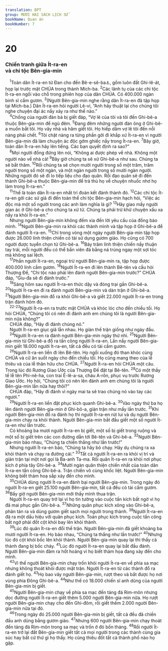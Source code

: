 ```yaml
---
translation: BPT
group: MƯƠI HAI SÁCH LỊCH SỬ
bookName: Quan án 
bookNumber: 7
---
```


<div class="title"><h1>20</h1><h3>Chiến tranh giữa Ít-ra-en<br/>và chi tộc Bên-gia-min</h3></div>
<span class="verse cac_20_1"> <sup>1</sup>Toàn dân Ít-ra-en từ Đan cho đến Bê-e-sê-ba<a data-toggle="tooltip" data-placement="bottom" title="Nghĩa là toàn quốc hay khắp cả xứ.">⚓</a>, gồm luôn đất Ghi-lê-át, họp lại trước mặt CHÚA trong thành Mích-ba.</span>
<span class="verse cac_20_2"><sup>2</sup>Các lãnh tụ của các chi tộc Ít-ra-en ngồi vào chỗ trong phiên họp của dân CHÚA. Có 400.000 ngàn binh sĩ cầm gươm.</span>
<span class="verse cac_20_3"><sup>3</sup>(Người Bên-gia-min nghe rằng dân Ít-ra-en đã tập họp tại Mích-ba.) Dân Ít-ra-en hỏi người Lê-vi, “Anh hãy thuật lại cho chúng tôi nghe chuyện đại ác nầy xảy ra như thế nào.”<br/></span>
<span class="verse cac_20_4"> <sup>4</sup>Chồng của người đàn bà bị giết đáp, “Vợ lẽ của tôi và tôi đến Ghi-bê-a thuộc Bên-gia-min để ngủ đêm.</span>
<span class="verse cac_20_5"><sup>5</sup>Đang đêm những người đàn ông ở Ghi-bê-a muốn bắt tôi. Họ vây nhà và hăm giết tôi. Họ hiếp dâm vợ lẽ tôi đến nỗi nàng phải chết.</span>
<span class="verse cac_20_6"><sup>6</sup>Tôi chặt nàng ra từng phần gởi đi khắp xứ Ít-ra-en vì người Bên-gia-min đã làm chuyện ác độc gớm ghiếc nầy trong Ít-ra-en.</span>
<span class="verse cac_20_7"><sup>7</sup>Bây giờ, toàn dân Ít-ra-en hãy lên tiếng. Các bạn quyết định ra sao?”<br/></span>
<span class="verse cac_20_8"> <sup>8</sup>Mọi người đồng đứng lên nói, “Không ai được phép về nhà. Không một người nào về nhà cả!</span>
<span class="verse cac_20_9"><sup>9</sup>Bây giờ chúng ta sẽ xử Ghi-bê-a như sau. Chúng ta sẽ bắt thăm.</span>
<span class="verse cac_20_10"><sup>10</sup>Rồi chúng ta sẽ chọn mười người trong số một trăm, trăm người trong số một ngàn, và một ngàn người trong số mười ngàn người. Những người đó sẽ đi lo tiếp liệu cho đạo quân. Rồi đạo quân sẽ đi đến thành Ghi-bê-a thuộc Bên-gia-min để trả thù họ về chuyện nhuốc nhơ họ làm trong Ít-ra-en.”<br/></span>
<span class="verse cac_20_11"> <sup>11</sup>Thế là toàn dân Ít-ra-en nhất trí đoàn kết đánh thành đó.</span>
<span class="verse cac_20_12"><sup>12</sup>Các chi tộc Ít-ra-en gởi các sứ giả đi đến toàn thể chi tộc Bên-gia-min hạch hỏi, “Việc ác độc mà một số người trong các anh làm nghĩa là gì?</span>
<span class="verse cac_20_13"><sup>13</sup>Hãy giao mấy người gian ác ở Ghi-bê-a cho chúng ta xử tử. Chúng ta phải trừ khử chuyện xấu xa nầy ra khỏi Ít-ra-en.”<br/> Nhưng người Bên-gia-min không đếm xỉa đến lời yêu cầu của đồng bào mình.</span>
<span class="verse cac_20_14"><sup>14</sup>Người Bên-gia-min ra khỏi các thành mình và tập họp ở Ghi-bê-a để đánh người Ít-ra-en.</span>
<span class="verse cac_20_15"><sup>15</sup>Chỉ trong vòng một ngày người Bên-gia-min tập họp được 26.000 lính thiện chiến có tài sử dụng gươm giáo. Họ cũng có 700 người được tuyển chọn từ Ghi-bê-a.</span>
<span class="verse cac_20_16"><sup>16</sup>Bảy trăm lính thiện chiến nầy thuận tay trái, mỗi người đều có thể bắn viên đá bằng ná trúng ngay một sợi tóc mà không sai lệch.<br/></span>
<span class="verse cac_20_17"> <sup>17</sup>Phần người Ít-ra-en, ngoại trừ người Bên-gia-min ra, tập họp được 400.000 lính cầm gươm.</span>
<span class="verse cac_20_18"><sup>18</sup>Người Ít-ra-en đi lên thành Bê-tên và cầu hỏi Thượng Đế, “Chi tộc nào phải lên đánh người Bên-gia-min trước?” CHÚA đáp, “Giu-đa sẽ đi đánh trước.”<br/></span>
<span class="verse cac_20_19"> <sup>19</sup>Sáng hôm sau người Ít-ra-en thức dậy và đóng trại gần Ghi-bê-a.</span>
<span class="verse cac_20_20"><sup>20</sup>Người Ít-ra-en đi ra đánh người Bên-gia-min và dàn trận ở Ghi-bê-a.</span>
<span class="verse cac_20_21"><sup>21</sup>Người Bên-gia-min đổ ra khỏi Ghi-bê-a và giết 22.000 người Ít-ra-en trong trận đánh hôm đó.<br/></span>
<span class="verse cac_20_22 cac_20_23"> <sup>22-23</sup>Người Ít-ra-en ra trước mặt CHÚA và khóc lóc cho đến chiều tối. Họ hỏi CHÚA, “Chúng tôi có nên đi đánh anh em chúng tôi là người Bên-gia-min nữa không?”<br/> CHÚA đáp, “Hãy đi đánh chúng nó.”<br/> Người Ít-ra-en giục giã lẫn nhau. Họ giàn thế trận giống như ngày đầu.<br/></span>
<span class="verse cac_20_24"> <sup>24</sup>Người Ít-ra-en ra đánh người Bên-gia-min ngày thứ nhì.</span>
<span class="verse cac_20_25"><sup>25</sup>Người Bên-gia-min từ Ghi-bê-a đổ ra tấn công người Ít-ra-en. Lần nầy người Bên-gia-min giết 18.000 người Ít-ra-en, tất cả đều có tài cầm gươm.<br/></span>
<span class="verse cac_20_26"> <sup>26</sup>Người Ít-ra-en liền đi lên Bê-tên. Họ ngồi xuống đó than khóc cùng CHÚA và cữ ăn suốt ngày cho đến chiều tối. Họ cũng mang theo của lễ thiêu và của lễ thân hữu cho CHÚA.</span>
<span class="verse cac_20_27"><sup>27</sup>Người Ít-ra-en hỏi CHÚA một câu. Trong lúc đó Rương Giao Ước của Thượng Đế đặt tại Bê-tên.</span>
<span class="verse cac_20_28"><sup>28</sup>Có một thầy tế lễ tên Phi-nê-ha, con trai Ê-lê-a-sa, cháu A-rôn, phục vụ trước Rương Giao Ước. Họ hỏi, “Chúng tôi có nên lên đánh anh em chúng tôi là người Bên-gia-min lần nữa hay thôi?”<br/> CHÚA đáp, “Hãy đi đánh vì ngày mai ta sẽ trao chúng nó vào tay các ngươi.”<br/></span>
<span class="verse cac_20_29"> <sup>29</sup>Người Ít-ra-en liền đặt phục kích quanh Ghi-bê-a.</span>
<span class="verse cac_20_30"><sup>30</sup>Vào ngày thứ ba họ lên đánh người Bên-gia-min ở Ghi-bô-a, giàn trận như mấy lần trước.</span>
<span class="verse cac_20_31"><sup>31</sup>Khi người Bên-gia-min đổ ra đánh họ thì người Ít-ra-en rút lui và dụ người Bên-gia-min chạy ra khỏi thành. Người Bên-gia-min bắt đầu giết một số người Ít-ra-en như lần trước.<br/> Có khoảng ba mươi người Ít-ra-en bị giết, một số bị giết trong ruộng và một số bị giết trên các con đường dẫn tới Bê-tên và Ghi-bê-a.</span>
<span class="verse cac_20_32"><sup>32</sup>Người Bên-gia-min bảo nhau, “Chúng ta chiến thắng như lần trước!”<br/> Nhưng người Ít-ra-en bảo, “Chúng ta hãy bỏ chạy. Hãy dụ chúng ra xa khỏi thành và chạy ra đường cái.”</span>
<span class="verse cac_20_33"><sup>33</sup>Tất cả người Ít-ra-en ra khỏi vị trí và giàn trận tại một nơi gọi là Ba-anh Ta-ma. Rồi quân Ít-ra-en ra khỏi nơi phục kích ở phía tây Ghi-bê-a.</span>
<span class="verse cac_20_34"><sup>34</sup>Mười ngàn quân thiện chiến nhất của toàn dân Ít-ra-en tấn công Ghi-bê-a. Trận chiến vô cùng khốc liệt. Người Bên-gia-min không biết thảm hoạ sắp xảy đến cho mình.<br/></span>
<span class="verse cac_20_35"> <sup>35</sup>CHÚA dùng người Ít-ra-en đánh bại người Bên-gia-min. Trong ngày đó người Ít-ra-en giết 25.100 người Bên-gia-min, tất cả đều có tài cầm gươm.</span>
<span class="verse cac_20_36"><sup>36</sup>Bấy giờ người Bên-gia-min mới thấy mình thua trận.<br/> Người Ít-ra-en quay trở lại vì họ tin tưởng vào cuộc tấn kích bất ngờ vì họ đã mai phục gần Ghi-bê-a.</span>
<span class="verse cac_20_37"><sup>37</sup>Những quân phục kích xông vào Ghi-bê-a, phân tán ra và dùng gươm giết sạch mọi người trong thành.</span>
<span class="verse cac_20_38"><sup>38</sup>Người Ít-ra-en đã ra một dấu hiệu với quân phục kích. Toán phục kích trong cuộc tấn công bất ngờ phải đốt cột khói bay lên khỏi thành.<br/></span>
<span class="verse cac_20_39"> <sup>39</sup>Lúc đó quân Ít-ra-en đổi thế trận. Người Bên-gia-min đã giết khoảng ba mươi người Ít-ra-en. Họ bảo nhau, “Chúng ta thắng như lần trước!”</span>
<span class="verse cac_20_40"><sup>40</sup>Nhưng lúc đó cột khói bốc lên khỏi thành. Người Bên-gia-min quay lại thì thấy cả thành đang bị bốc cháy.</span>
<span class="verse cac_20_41"><sup>41</sup>Lúc đó người Ít-ra-en quay lại bắt đầu đánh. Người Bên-gia-min đâm ra hốt hoảng vì họ biết thảm họa đang xảy đến cho mình.<br/></span>
<span class="verse cac_20_42"> <sup>42</sup>Vì thế người Bên-gia-min chạy trốn khỏi người Ít-ra-en về phía sa mạc nhưng không thoát khỏi được mặt trận. Người Ít-ra-en từ các thành đổ ra đánh giết họ.</span>
<span class="verse cac_20_43"><sup>43</sup>Họ bao vây người Bên-gia-min, rượt theo và bắt được họ nơi vùng phía Đông Ghi-bê-a.</span>
<span class="verse cac_20_44"><sup>44</sup>Như thế có 18.000 chiến sĩ anh dũng của người Bên-gia-min bị giết.<br/></span>
<span class="verse cac_20_45"> <sup>45</sup>Người Bên-gia-min chạy về phía sa mạc đến tảng đá Rim-môn nhưng dọc đường người Ít-ra-en giết thêm 5.000 người Bên-gia-min nữa. Họ rượt người Bên-gia-min chạy cho đến Ghi-đôm, rồi giết thêm 2.000 người Bên-gia-min nữa tại đó.<br/></span>
<span class="verse cac_20_46"> <sup>46</sup>Trong ngày đó 25.000 người Bên-gia-min bị giết, tất cả đều đã chiến đấu anh dũng bằng gươm giáo.</span>
<span class="verse cac_20_47"><sup>47</sup>Nhưng 600 người Bên-gia-min chạy thoát đến tảng đá Rim-môn trong sa mạc và trốn ở đó bốn tháng.</span>
<span class="verse cac_20_48"><sup>48</sup>Rồi người Ít-ra-en trở lại đất Bên-gia-min giết tất cả mọi người trong các thành cùng gia súc hay bất cứ thứ gì họ thấy. Họ cũng thiêu đốt tất cả thành phố nào họ gặp.<br/></span>
